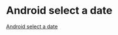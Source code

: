 # Android select a date
[Android select a date](https://aiwithcloud.com/2022/09/15/android_select_a_date/)